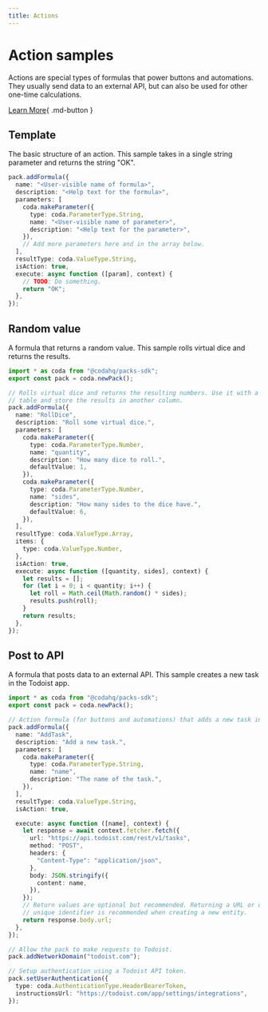 ```yaml
---
title: Actions
---
```


# Action samples

Actions are special types of formulas that power buttons and automations. They usually send data to an external API, but can also be used for other one-time calculations.


[Learn More](../../../guides/blocks/actions){ .md-button }

## Template
The basic structure of an action. This sample takes in a single string parameter and returns the string &quot;OK&quot;.

```ts
pack.addFormula({
  name: "<User-visible name of formula>",
  description: "<Help text for the formula>",
  parameters: [
    coda.makeParameter({
      type: coda.ParameterType.String,
      name: "<User-visible name of parameter>",
      description: "<Help text for the parameter>",
    }),
    // Add more parameters here and in the array below.
  ],
  resultType: coda.ValueType.String,
  isAction: true,
  execute: async function ([param], context) {
    // TODO: Do something.
    return "OK";
  },
});
```
## Random value
A formula that returns a random value. This sample rolls virtual dice and returns the results.

```ts
import * as coda from "@codahq/packs-sdk";
export const pack = coda.newPack();

// Rolls virtual dice and returns the resulting numbers. Use it with a button in
// table and store the results in another column.
pack.addFormula({
  name: "RollDice",
  description: "Roll some virtual dice.",
  parameters: [
    coda.makeParameter({
      type: coda.ParameterType.Number,
      name: "quantity",
      description: "How many dice to roll.",
      defaultValue: 1,
    }),
    coda.makeParameter({
      type: coda.ParameterType.Number,
      name: "sides",
      description: "How many sides to the dice have.",
      defaultValue: 6,
    }),
  ],
  resultType: coda.ValueType.Array,
  items: {
    type: coda.ValueType.Number,
  },
  isAction: true,
  execute: async function ([quantity, sides], context) {
    let results = [];
    for (let i = 0; i < quantity; i++) {
      let roll = Math.ceil(Math.random() * sides);
      results.push(roll);
    }
    return results;
  },
});
```
## Post to API
A formula that posts data to an external API. This sample creates a new task in the Todoist app.

```ts
import * as coda from "@codahq/packs-sdk";
export const pack = coda.newPack();

// Action formula (for buttons and automations) that adds a new task in Todoist.
pack.addFormula({
  name: "AddTask",
  description: "Add a new task.",
  parameters: [
    coda.makeParameter({
      type: coda.ParameterType.String,
      name: "name",
      description: "The name of the task.",
    }),
  ],
  resultType: coda.ValueType.String,
  isAction: true,

  execute: async function ([name], context) {
    let response = await context.fetcher.fetch({
      url: "https://api.todoist.com/rest/v1/tasks",
      method: "POST",
      headers: {
        "Content-Type": "application/json",
      },
      body: JSON.stringify({
        content: name,
      }),
    });
    // Return values are optional but recommended. Returning a URL or other
    // unique identifier is recommended when creating a new entity.
    return response.body.url;
  },
});

// Allow the pack to make requests to Todoist.
pack.addNetworkDomain("todoist.com");

// Setup authentication using a Todoist API token.
pack.setUserAuthentication({
  type: coda.AuthenticationType.HeaderBearerToken,
  instructionsUrl: "https://todoist.com/app/settings/integrations",
});
```

